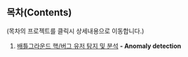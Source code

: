 ## 목차(Contents)
(목차의 프로젝트를 클릭시 상세내용으로 이동합니다.)

1. [배틀그라운드 핵/버그 유저 탐지 및 분석](Personal_Project/Online_Game) **- Anomaly detection**
